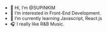 - 👋 Hi, I’m @SUPINKIM
- 👀 I’m interested in Front-End Development.
- 🌱 I’m currently learning Javascript, React.js
- 🎧 I really like R&B Music.

<!---
SUPINKIM/SUPINKIM is a ✨ special ✨ repository because its `README.md` (this file) appears on your GitHub profile.
You can click the Preview link to take a look at your changes.
--->
